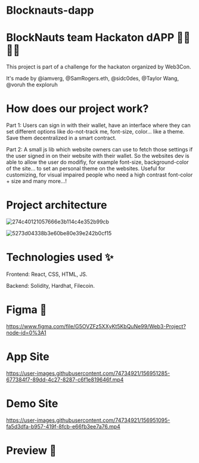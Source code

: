 # Blocknauts-dapp

# BlockNauts team Hackaton dAPP 👨‍💻👩‍💻
This project is part of a challenge for the hackaton organized by Web3Con.

It's made by @iamverg, @SamRogers.eth, @sidc0des, @Taylor Wang, @voruh the exploruh

# How does our project work?

Part 1: Users can sign in with their wallet, have an interface where they can set different options like do-not-track me, font-size, color... like a theme. Save them decentralized in a smart contract. 

Part 2: A small js lib which website owners can use to fetch those settings if the user signed in on their website with their wallet. So the websites dev is able to allow the user do modifiy, for example font-size, background-color of the site... to set an personal theme on the websites. Useful for customizing, for visual impaired people who need a high contrast font-color + size and many more...!

# Project architecture

![274c40121057666e3b114c4e352b99cb](https://user-images.githubusercontent.com/74734921/156951455-60c3dbf2-294b-46bd-b7dd-51222d62da55.png)

![5273d04338b3e60be80e39e242b0cf15](https://user-images.githubusercontent.com/74734921/156951463-41ef7ee6-8ee8-4e31-80fe-83afb091e398.png)


# Technologies used ✨
Frontend: React, CSS, HTML, JS.

Backend: Solidity, Hardhat, Filecoin.

# Figma 🎨
https://www.figma.com/file/G5OVZFz5XXyKt5KbQuNe99/Web3-Project?node-id=0%3A1

# App Site

https://user-images.githubusercontent.com/74734921/156951285-677384f7-89dd-4c27-8287-c6f1e819646f.mp4

# Demo Site

https://user-images.githubusercontent.com/74734921/156951095-fa5d3dfa-b957-419f-8fcb-e66fb3ee7a76.mp4

# Preview 👀
